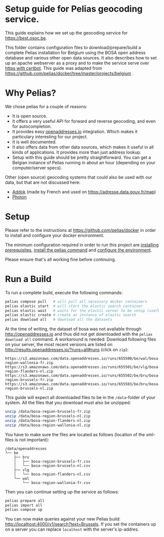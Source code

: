 # Setup guide for Pelias geocoding service.

This guide explains how we set up the geocoding service for https://best.osoc.be.

This folder contains configuration files to download/prepare/build a complete Pelias installation for Belgium
using the BOSA open address database and various other open data sources.
It also describes how to set up an apache webserver as a proxy and to make the service serve over [https with certbot](https://certbot.eff.org/).
This guide was adapted from https://github.com/pelias/docker/tree/master/projects/belgium .

# Why Pelias?

We chose pelias for a couple of reasons:
* It is open source.
* It offers a very useful API for forward and reverse geocoding, and even for autocompletion.
* It provides easy [openaddresses.io](https:openaddresses.io) integration. Which makes it particulary interesting for our project.
* It is well documented.
* It also offers data from other data sources, which makes it useful in all kinds of applications. It provides more than just address lookup.
* Setup with this guide should be pretty straightforward. You can get a Belgian instance of Pelias running in about an hour (depending on your computer/server specs).

Other (open source) geocoding systems that could also be used with our data, but that are not discussed here:
* [Addok](https://github.com/addok/addok) (made by French and used on https://adresse.data.gouv.fr/map)
* [Photon](https://github.com/komoot/photon)

# Setup

Please refer to the instructions at <https://github.com/pelias/docker> in order to install and configure your docker environment.

The minimum configuration required in order to run this project are [installing prerequisites](https://github.com/pelias/docker#prerequisites), [install the pelias command](https://github.com/pelias/docker#installing-the-pelias-command) and [configure the environment](https://github.com/pelias/docker#configure-environment).

Please ensure that's all working fine before continuing.



# Run a Build

To run a complete build, execute the following commands:

```bash
pelias compose pull   # will pull all necessary docker containers
pelias elastic start  # will start the elastic search container
pelias elastic wait   # waits for the elastic server to be setup (useful for scripts)
pelias elastic create # create an instance of elastic search
pelias download all   # download all the datasets
```
At the time of writing, the dataset of bosa was not available through http://openaddresses.io and thus did not get downloaded with the `pelias download all` command. A workaround is needed:
Download following files on your server, the most recent versions are listed on http://results.openaddresses.io/?runs=all#runs (click on `zip`):
```
https://s3.amazonaws.com/data.openaddresses.io/runs/655500/be/wal/bosa-region-wallonia-fr.zip
https://s3.amazonaws.com/data.openaddresses.io/runs/655501/be/vlg/bosa-region-flanders-nl.zip
https://s3.amazonaws.com/data.openaddresses.io/runs/655502/be/bru/bosa-region-brussels-fr.zip
https://s3.amazonaws.com/data.openaddresses.io/runs/655503/be/bru/bosa-region-brussels-nl.zip
```
This guide will expect all downloaded files to be in the `/data`-folder of your system.
All the files that you download must also be unzipped:
```bash
unzip /data/bosa-region-brussels-fr.zip
unzip /data/bosa-region-brussels-nl.zip
unzip /data/bosa-region-flanders-nl.zip
unzip /data/bosa-region-wallonia-nl.zip
```
You have to make sure the files are located as follows (location of the xml-files is not important):
```
/data/openaddresses
└── be
    ├── bru
    │   ├── bosa-region-brussels-fr.csv
    │   └── bosa-region-brussels-nl.csv
    ├── vlg
    │   └── bosa-region-flanders-nl.csv
    └── wal
        └── bosa-region-wallonia-fr.csv
```
Then you can continue setting up the service as follows:
```bash
pelias prepare all
pelias import all
pelias compose up
```
You can now make queries against your new Pelias build:
<http://localhost:4000/v1/search?text=Brussels>.
If you set the containers up on a server you can replace `localhost` with the server's ip-addres.

